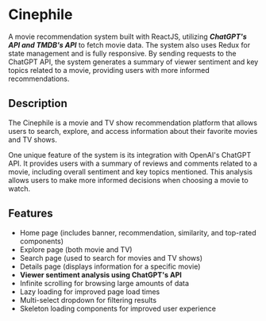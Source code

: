 # Cinephile

A movie recommendation system built with ReactJS, utilizing ***ChatGPT's API and TMDB's API***  to fetch movie data. The system also uses Redux for state management and is fully responsive. By sending requests to the ChatGPT API, the system generates a summary of viewer sentiment and key topics related to a movie, providing users with more informed recommendations.

## Description

The Cinephile is a movie and TV show recommendation platform that allows users to search, explore, and access information about their favorite movies and TV shows.

One unique feature of the system is its integration with OpenAI's ChatGPT API. It provides users with a summary of reviews and comments related to a movie, including overall sentiment and key topics mentioned. This analysis allows users to make more informed decisions when choosing a movie to watch.

## Features

- Home page (includes banner, recommendation, similarity, and top-rated components)
- Explore page (both movie and TV)
- Search page (used to search for movies and TV shows)
- Details page (displays information for a specific movie)
- **Viewer sentiment analysis using ChatGPT's API**
- Infinite scrolling for browsing large amounts of data
- Lazy loading for improved page load times
- Multi-select dropdown for filtering results
- Skeleton loading components for improved user experience